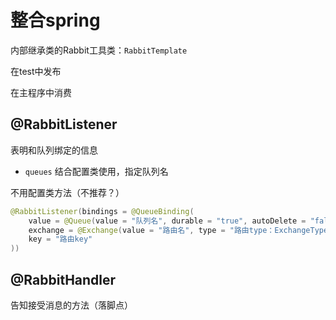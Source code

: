 # 整合spring
内部继承类的Rabbit工具类：`RabbitTemplate`

在test中发布 

在主程序中消费

## @RabbitListener

表明和队列绑定的信息

* `queues` 结合配置类使用，指定队列名

不用配置类方法（不推荐？）

```java
@RabbitListener(bindings = @QueueBinding(
    value = @Queue(value = "队列名", durable = "true", autoDelete = "false"),
    exchange = @Exchange(value = "路由名", type = "路由type：ExchangeTypes.TOPIC"),
    key = "路由key"
))
```



## @RabbitHandler

告知接受消息的方法（落脚点）